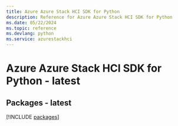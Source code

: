 ```yaml
---
title: Azure Azure Stack HCI SDK for Python
description: Reference for Azure Azure Stack HCI SDK for Python
ms.date: 05/22/2024
ms.topic: reference
ms.devlang: python
ms.service: azurestackhci
---
```

# Azure Azure Stack HCI SDK for Python - latest
## Packages - latest
[!INCLUDE [packages](azure-stack-hci-index.md)]